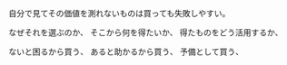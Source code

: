 自分で見てその価値を測れないものは買っても失敗しやすい。

なぜそれを選ぶのか、
そこから何を得たいか、
得たものをどう活用するか、

ないと困るから買う、
あると助かるから買う、
予備として買う、

